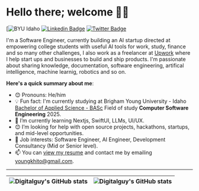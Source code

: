 ﻿# Hello there; welcome 👋🏾


[![BYU Idaho](https://upload.wikimedia.org/wikipedia/commons/2/22/BYUI_Logo.jpg)
[![Linkedin Badge](https://img.shields.io/badge/-danielikekwem-blue?style=for-the-badge&logo=Linkedin&logoColor=white&link=https://www.linkedin.com/in/daniel-ikekwem-361658238/)](https://www.linkedin.com/in/daniel-ikekwem-361658238/) [![Twitter Badge](https://img.shields.io/badge/-@khitoTM-1ca0f1?style=for-the-badge&logo=twitter&logoColor=white&link=https://twitter.com/khitoTM)](https://twitter.com/khitoTM)

I'm a Software Engineer, currently building an AI startup directed at empowering college students with useful AI tools for work, study, finance and so many other challenges, I also work as a freelancer at [Upwork](https://upwork.com) where I help start ups and businesses to build and ship products. I'm passionate about sharing knowledge, documentation, software engineering, artifical intelligence, machine learnig, robotics and so on. 

**Here's a quick summary about me**:

- 😊 Pronouns: He/him
- 💡 Fun fact: I'm currently studying at Brigham Young University - Idaho [Bachelor of Applied Science - BASc](https://www.byui.edu/) Field of study **Computer Software Engineering** 2025.
- 🌱 I’m currently learning Nextjs, SwiftUI, LLMs, UI/UX.
- 😊 I’m looking for help with open source projects, hackathons, startups, and mid-level opportunities.
- 💼 Job interests: Software Engineer, AI Engineer, Development Consultancy (Mid or Senior level).
- 📫 You can [view my resume](https://my.indeed.com/p/danieli-mdvzqpf) and contact me by emailing youngkhito@gmail.com.

---

| <img align="center" src="https://github-readme-stats.vercel.app/api?username=digitalguyco&show_icons=true&include_all_commits=true&hide_border=true" alt="Digitalguy's GitHub stats" /> | <img align="center" src="https://github-readme-stats.vercel.app/api/top-langs/?username=digitalguyco&langs_count=8&layout=compact&hide_border=true" alt="Digitalguy's GitHub stats" /> |
| ------------- | ------------- |
